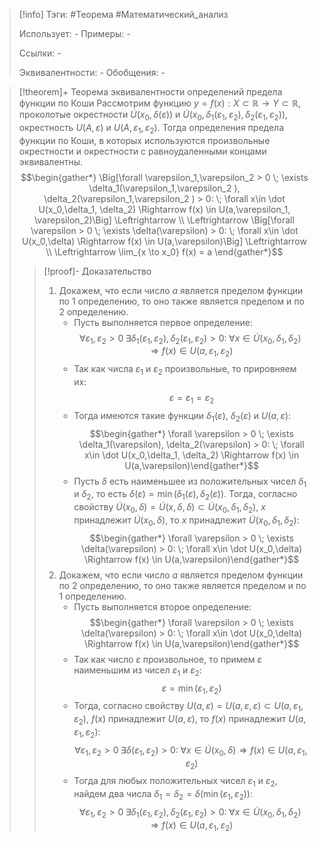 > [!info]
> Тэги: #Теорема #Математический_анализ   
> 
> Использует: *-*
> Примеры: *-*
> 
> Ссылки: *-*
> 
> Эквивалентности: *-*
> Обобщения: *-*

> [!theorem]+ Теорема эквивалентности определений предела функции по Коши
> Рассмотрим функцию $y=f(x):X \subset \mathbb{R}\rightarrow Y \subset \mathbb{R}$, проколотые окрестности $\dot U\big(x_0, \delta(\varepsilon)\big)$ и $\dot U\big(x_0, \delta_1(\varepsilon_1, \varepsilon_2), \delta_2(\varepsilon_1, \varepsilon_2)\big)$, окрестность $U\big(A, \varepsilon\big)$ и $U\big(A, \varepsilon_1, \varepsilon_2\big)$. Тогда определения предела функции по Коши, в которых используются произвольные окрестности и окрестности с равноудаленными концами эквивалентны.
> $$\begin{gather*} \Big[\forall \varepsilon_1,\varepsilon_2 > 0 \; \exists \delta_1(\varepsilon_1,\varepsilon_2 ), \delta_2(\varepsilon_1,\varepsilon_2 ) > 0: \; \forall x\in \dot U(x_0,\delta_1, \delta_2) \Rightarrow f(x) \in U(a,\varepsilon_1, \varepsilon_2)\Big] \Leftrightarrow  \\ \Leftrightarrow \Big[\forall \varepsilon > 0 \; \exists \delta(\varepsilon) > 0: \; \forall x\in \dot U(x_0,\delta) \Rightarrow f(x) \in U(a,\varepsilon)\Big] \Leftrightarrow \\ \Leftrightarrow \lim_{x \to x_0} f(x) = a \end{gather*}$$
> > [!proof]- Доказательство
> > 1. Докажем, что если число $a$ является пределом функции по $1$ определению, то оно также является пределом и по $2$ определению.
> > 	* Пусть выполняется первое определение: $$\forall \varepsilon_1,\varepsilon_2 > 0 \; \exists \delta_1(\varepsilon_1,\varepsilon_2 ), \delta_2(\varepsilon_1,\varepsilon_2 ) > 0: \; \forall x\in \dot U(x_0,\delta_1, \delta_2) \Rightarrow f(x) \in U(a,\varepsilon_1, \varepsilon_2)$$
> > 	* Так как числа $\varepsilon_1$ и $\varepsilon_2$ произвольные, то прировняем их: $$\varepsilon = \varepsilon_1 = \varepsilon_2$$
> > 	* Тогда имеются такие функции $\delta_1(\varepsilon)$, $\delta_2(\varepsilon)$ и $U(a,\varepsilon)$: $$\begin{gather*} \forall \varepsilon > 0 \; \exists \delta_1(\varepsilon), \delta_2(\varepsilon) > 0: \; \forall x\in \dot U(x_0,\delta_1, \delta_2) \Rightarrow f(x) \in U(a,\varepsilon)\end{gather*}$$
> > 	* Пусть $\delta$ есть наименьшее из положительных чисел $\delta_1$ и $\delta_2$, то есть $\delta(\varepsilon) = \min\big(\delta_1(\varepsilon), \delta_2(\varepsilon)\big)$. Тогда, согласно свойству $\dot U(x_0, \delta) = \dot U(x, \delta,\delta) \subset \dot U(x_0, \delta_1, \delta_2)$, $x$ принадлежит $\dot U(x_0, \delta)$, то $x$ принадлежит $\dot U(x_0, \delta_1, \delta_2)$: $$\begin{gather*} \forall \varepsilon > 0 \; \exists \delta(\varepsilon) > 0: \; \forall x\in \dot U(x_0,\delta) \Rightarrow f(x) \in U(a,\varepsilon)\end{gather*}$$
> > 2. Докажем, что если число $a$ является пределом функции по $2$ определению, то оно также является пределом и по $1$ определению.
> > 	* Пусть выполняется второе определение: $$\begin{gather*} \forall \varepsilon > 0 \; \exists \delta(\varepsilon) > 0: \; \forall x\in \dot U(x_0,\delta) \Rightarrow f(x) \in U(a,\varepsilon)\end{gather*}$$
> > 	* Так как число $\varepsilon$ произвольное, то примем $\varepsilon$ наименьшим из чисел $\varepsilon_1$ и $\varepsilon_2$: $$\varepsilon = \min\big(\varepsilon_1, \varepsilon_2\big)$$
> > 	* Тогда, согласно свойству $U(a,\varepsilon) = U(a,\varepsilon,\varepsilon) \subset U(a, \varepsilon_1, \varepsilon_2)$, $f(x)$ принадлежит $U(a,\varepsilon)$, то $f(x)$ принадлежит $U(a, \varepsilon_1, \varepsilon_2)$:$$\forall \varepsilon_1,\varepsilon_2 > 0 \; \exists \delta(\varepsilon_1,\varepsilon_2 )> 0: \; \forall x\in \dot U(x_0,\delta) \Rightarrow f(x) \in U(a,\varepsilon_1, \varepsilon_2)$$
> > 	* Тогда для любых положительных чисел $\varepsilon_1$ и $\varepsilon_2$, найдем два числа $\delta_1 = \delta_2 = \delta\big(\min(\varepsilon_1, \varepsilon_2)\big)$: $$\forall \varepsilon_1,\varepsilon_2 > 0 \; \exists \delta_1(\varepsilon_1,\varepsilon_2 ), \delta_2(\varepsilon_1,\varepsilon_2 ) > 0: \; \forall x\in \dot U(x_0,\delta_1, \delta_2) \Rightarrow f(x) \in U(a,\varepsilon_1, \varepsilon_2)$$
> > 
>  
